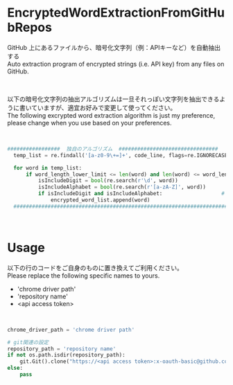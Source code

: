 # EncryptedWordExtractionFromGitHubRepos

GitHub 上にあるファイルから、暗号化文字列（例：APIキーなど）を自動抽出する<br>
Auto extraction program of encrypted strings (i.e. API key) from any files on GitHub.

<br>

以下の暗号化文字列の抽出アルゴリズムは一旦それっぽい文字列を抽出できるように書いていますが、適宜お好みで変更して使ってください。<br>
The following excrypted word extraction algorithm is just my preference, please change when you use based on your preferences.

<br>

```python
#################  独自のアルゴリズム  ################################
  temp_list = re.findall('[a-z0-9\+=]+', code_line, flags=re.IGNORECASE)

  for word in temp_list:
      if word_length_lower_limit <= len(word) and len(word) <= word_length_upper_limit: # 文字列の長さをチェック
          isIncludeDigit = bool(re.search(r'\d', word))
          isIncludeAlphabet = bool(re.search(r'[a-zA-Z]', word))
          if isIncludeDigit and isIncludeAlphabet:                   # 文字列に英字と数字両方あるかどうかチェック
              encrypted_word_list.append(word)
  #######################################################################
```

<br>

# Usage

以下の行のコードをご自身のものに置き換えてご利用ください。<br>
Please replace the following specific names to yours.

  - 'chrome driver path'
  - 'repository name'
  - \<api access token\>

<br>

```python
chrome_driver_path = 'chrome driver path'

# git関連の設定
repository_path = 'repository name'
if not os.path.isdir(repository_path):
    git.Git().clone("https://<api access token>:x-oauth-basic@github.com/<your github domain>/" + repository_path + ".git")
else:
    pass
```

